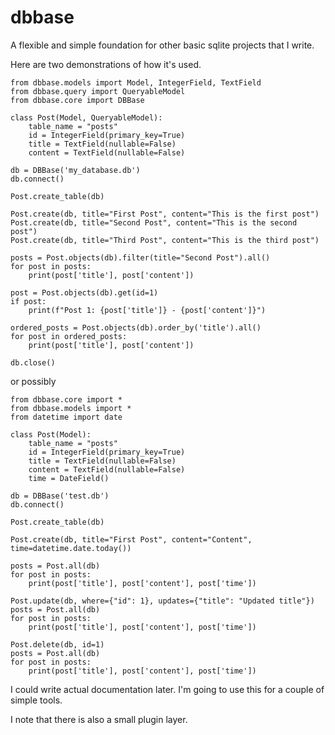 
# dbbase #

A flexible and simple foundation for other basic sqlite projects that I write.

Here are two demonstrations of how it's used.

```
from dbbase.models import Model, IntegerField, TextField
from dbbase.query import QueryableModel
from dbbase.core import DBBase

class Post(Model, QueryableModel):
    table_name = "posts"
    id = IntegerField(primary_key=True)
    title = TextField(nullable=False)
    content = TextField(nullable=False)

db = DBBase('my_database.db')
db.connect()

Post.create_table(db)

Post.create(db, title="First Post", content="This is the first post")
Post.create(db, title="Second Post", content="This is the second post")
Post.create(db, title="Third Post", content="This is the third post")

posts = Post.objects(db).filter(title="Second Post").all()
for post in posts:
    print(post['title'], post['content'])

post = Post.objects(db).get(id=1)
if post:
    print(f"Post 1: {post['title']} - {post['content']}")

ordered_posts = Post.objects(db).order_by('title').all()
for post in ordered_posts:
    print(post['title'], post['content'])

db.close()
```

or possibly

```
from dbbase.core import *
from dbbase.models import *
from datetime import date

class Post(Model):
    table_name = "posts"
    id = IntegerField(primary_key=True)
    title = TextField(nullable=False)
    content = TextField(nullable=False)
    time = DateField()

db = DBBase('test.db')
db.connect()

Post.create_table(db)

Post.create(db, title="First Post", content="Content", time=datetime.date.today())

posts = Post.all(db)
for post in posts:
    print(post['title'], post['content'], post['time'])

Post.update(db, where={"id": 1}, updates={"title": "Updated title"})
posts = Post.all(db)
for post in posts:
    print(post['title'], post['content'], post['time'])

Post.delete(db, id=1)
posts = Post.all(db)
for post in posts:
    print(post['title'], post['content'], post['time'])
```

I could write actual documentation later. I'm going to use this for a couple of
simple tools.

I note that there is also a small plugin layer.
